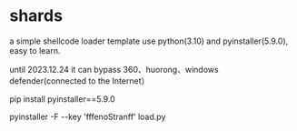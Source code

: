 # shards
a simple shellcode loader template use python(3.10) and pyinstaller(5.9.0), easy to learn.

until 2023.12.24 it can bypass 360、huorong、windows defender(connected to the Internet）

pip install pyinstaller==5.9.0

pyinstaller -F --key 'fffenoStranff' load.py


